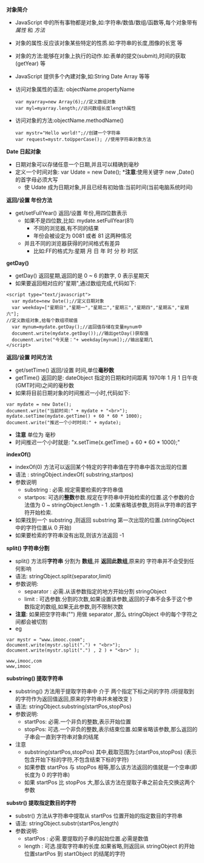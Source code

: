 **对象简介**
* JavaScript 中的所有事物都是对象,如:字符串/数值/数组/函数等,每个对象带有*属性* 和 *方法*
* 对象的属性:反应该对象某些特定的性质.如:字符串的长度,图像的长宽 等
* 对象的方法:能够在对象上执行的动作.如:表单的提交(submit),时间的获取(getYear) 等
* JavaScript 提供多个內建对象,如:String  Date  Array   等等
* 访问对象属性的语法: objectName.propertyName
    ```
    var myarray=new Array(6);//定义数组对象
    var myl=myarray.length;//访问数组长度length属性
    ```

* 访问对象的方法:objectName.methodName()
    ```
    var mystr="Hello world!";//创建一个字符串
    var request=mystr.toUpperCase(); //使用字符串对象方法
    ```
**Date 日起对象**
* 日期对象可以存储任意一个日期,并且可以精确到毫秒
* 定义一个时间对象: var Udate = new Date();
    ***注意**:使用关键字 new ,Date() 的首字母必须大写
    * 使 Udate 成为日期对象,并且已经有初始值:当前时间(当前电脑系统时间)

**返回/设置 年份方法**
* get/setFullYear() 返回/设置 年份,用四位数表示
    * 如果不是四位数,比如: mydate.setFullYear(81)
        * 不同的浏览器,有不同的结果
        * 年份会被设定为 0081 或者 81 这两种情况
    * 并且不同的浏览器获得的时间格式有差异
        * 比如:FF的格式为:星期  月 日 年 时  分 秒 时区

**getDay()**
* getDay() 返回星期,返回的是 0 ~ 6 的数字, 0 表示星期天
* 如果要返回相对应的"星期",通过数组完成,代码如下:
```
<script type="text/javascript">
  var mydate=new Date();//定义日期对象
  var weekday=["星期日","星期一","星期二","星期三","星期四","星期五","星期六"];
//定义数组对象,给每个数组项赋值
  var mynum=mydate.getDay();//返回值存储在变量mynum中
  document.write(mydate.getDay());//输出getDay()获取值
  document.write("今天是："+ weekday[mynum]);//输出星期几
</script>
```

**返回/设置 时间方法**
* get/setTime() 返回/设置 时间,单位**毫秒数** 
* getTime() 返回的是: dateObject 指定的日期和时间距离 1970年 1 月 1 日午夜(GMT时间)之间的毫秒数
* 如果将目前日期对象的时间推迟一小时,代码如下:
```
var mydate = new Date();
document.write("当前时间:" + mydate + "<br>");
mydate.setTime(mydate.getTime() + 60 * 60 * 1000);
document.write("推迟一个小时时间:" + mydate);
```
* **注意** 单位为 毫秒
* 时间推迟一个小时就是: "x.setTime(x.getTime() + 60 * 60 * 1000);"

**indexOf()**
* indexOf(0) 方法可以返回某个特定的字符串值在字符串中首次出现的位置
* 语法 : stringObject.indexOf( substring,startpos)
* 参数说明
    * substring : 必需.规定需要检索的字符串值
    * startpos: 可选的**整数**参数.规定在字符串中开始检索的位置.这个参数的合法值为 0 ~ stringObject.length - 1 .如果省略该参数,则将从字符串的首字符开始检索.
* 如果找到一个 substring ,则返回 substring 第一次出现的位置.(stringObject 中的字符位置从 0 开始)
* 如果要检索的字符串没有出现,则该方法返回 -1

**split()  字符串分割**
* split() 方法将**字符串** 分割为 **数组**,并 **返回此数组**,原来的 字符串并不会受到任何影响
* 语法: stringObject.split(separator,limit)
* 参数说明:
    * separator : 必需.从该参数指定的地方开始分割 stringObject
    * limit : 可选参数.分割的次数,如果设置该参数,返回的子串不会多于这个参数指定的数组,如果无此参数,则不限制次数
* **注意**: 如果把空字符串("") 用做 separator ,那么 stringObject 中的每个字符之间都会被切割
* eg 
```
var mystr = "www.imooc.coom";
document.write(mystr.split(".") + "<br>");
document.write(mystr.split(".") , 2 ) + "<br>" );
```
```
www,imooc,com
www,imooc
```

**substring() 提取字符串**
* substring() 方法用于提取字符串中 介于 两个指定下标之间的字符.(将提取到的字符作为返回值返回,原来的字符串并未被改变  )
* 语法: stringObject.substring(startPos,stopPos)
* 参数说明:
    * startPos: 必需.一个非负的整数,表示开始位置
    * stopPos: 可选.一个非负的整数,表示结束位置.如果省略该参数,那么返回的子串会一直到字符串对象的结尾
* 注意
    * substring(startPos,stopPos)  其中,截取范围为:[startPos,stopPos)   (表示包含开始下标的字符,不包含结束下标的字符)
    * 如果参数 startPos 与 stopPos 相等,那么该方法返回的值就是一个空串(即长度为 0 的字符串)
    * 如果 startPos 比 stopPos 大,那么该方法在提取子串之前会先交换这两个参数

**substr() 提取指定数目的字符**
* substr() 方法从字符串中提取从 startPos 位置开始的指定数目的字符串
* 语法: stringObject.substr(startPos,length)
* 参数说明:
    * startPos : 必需.要提取的子串的起始位置.必需是数值
    * length : 可选.提取字符串的长度.如果省略,则返回从 stringObject 的开始位置startPos 到 startObject 的结尾的字符

